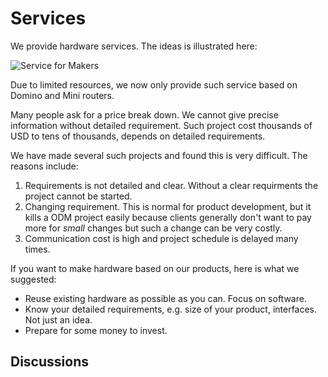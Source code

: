 Services
=========


We provide hardware services. The ideas is illustrated here:

![Service for Makers](src/services)

Due to limited resources, we now only provide such service based on Domino and Mini routers.

Many people ask for a price break down. We cannot give precise information without detailed requirement. Such project cost thousands of USD to tens of thousands, depends on detailed requirements.

We have made several such projects and found this is very difficult. The reasons include:

1. Requirements is not detailed and clear. Without a clear requirments the project cannot be started.
2. Changing requirement. This is normal for product development, but it kills a ODM project easily because clients generally don't want to pay more for *small* changes but such a change can be very costly.
3. Communication cost is high and project schedule is delayed many times.

If you want to make hardware based on our products, here is what we suggested:

* Reuse existing hardware as possible as you can. Focus on software.
* Know your detailed requirements, e.g. size of your product, interfaces. Not just an idea.
* Prepare for some money to invest.

## Discussions
